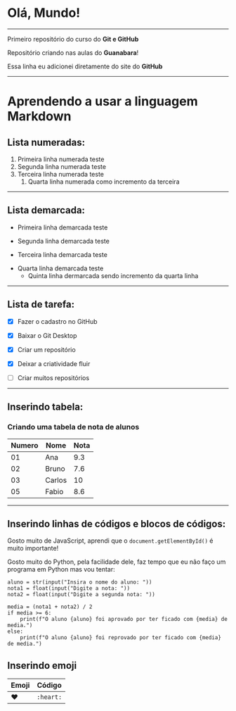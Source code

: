 # Olá, Mundo!
***
Primeiro repositório do curso do **Git e GitHub**

Repositório criando nas aulas do **Guanabara**!

Essa linha eu adicionei diretamente do site do **GitHub**
***
# **Aprendendo a usar a linguagem Markdown**

## Lista numeradas:
1. Primeira linha numerada teste
2. Segunda linha numerada teste
3. Terceira linha numerada teste
   1. Quarta linha numerada como incremento da terceira

***

## Lista demarcada:
* Primeira linha demarcada teste
- Segunda linha demarcada teste
* Terceira linha demarcada teste
- Quarta linha demarcada teste 
   * Quinta linha dermarcada sendo incremento da quarta linha

***

## Lista de tarefa:
- [x] Fazer o cadastro no GitHub
* [x] Baixar o Git Desktop
- [x] Criar um repositório
* [x] Deixar a criatividade fluir
- [ ] Criar muitos repositórios

***

## Inserindo tabela:
### Criando uma tabela de nota de alunos
Numero | Nome | Nota
---|---|---|
01 | Ana | 9.3
02 | Bruno | 7.6
03 | Carlos | 10
05 | Fabio | 8.6

***

## Inserindo linhas de códigos e blocos de códigos:
Gosto muito de JavaScript, aprendi que o `document.getElementById()` é muito importante!

Gosto muito do Python, pela facilidade dele, faz tempo que eu não faço um programa em Python mas vou tentar:
```
aluno = str(input("Insira o nome do aluno: "))
nota1 = float(input("Digite a nota: "))
nota2 = float(input("Digite a segunda nota: "))

media = (nota1 + nota2) / 2
if media >= 6:
    print(f"O aluno {aluno} foi aprovado por ter ficado com {media} de media.")
else:
    print(f"O aluno {aluno} foi reprovado por ter ficado com {media} de media.") 
```
## Inserindo emoji
Emoji | Código
---|---|
:heart: | `:heart:`